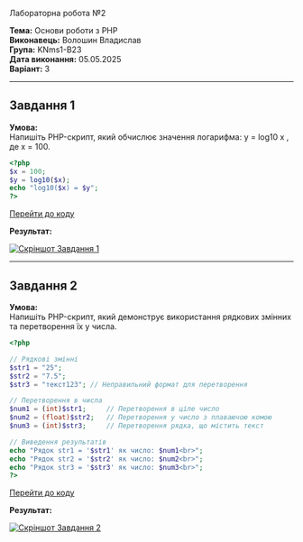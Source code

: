 Лабораторна робота №2

**Тема:** Основи роботи з PHP  
**Виконавець:** Волошин Владислав  
**Група:** KNms1-B23  
**Дата виконання:** 05.05.2025  
**Варіант:** 3

---

## Завдання 1



**Умова:**  
Напишіть PHP-скрипт, який обчислює значення логарифма:
y = log10 x , де x = 100.



```php
<?php
$x = 100;
$y = log10($x);
echo "log10($x) = $y";
?>
```

[Перейти до коду]()

**Результат:**

[![Скріншот Завдання 1]()]()

---

## Завдання 2



**Умова:**  
Напишіть PHP-скрипт, який демонструє використання рядкових змінних
та перетворення їх у числа.

```php
<?php

// Рядкові змінні
$str1 = "25";
$str2 = "7.5";
$str3 = "текст123"; // Неправильний формат для перетворення

// Перетворення в числа
$num1 = (int)$str1;     // Перетворення в ціле число
$num2 = (float)$str2;   // Перетворення у число з плаваючою комою
$num3 = (int)$str3;     // Перетворення рядка, що містить текст

// Виведення результатів
echo "Рядок str1 = '$str1' як число: $num1<br>";
echo "Рядок str2 = '$str2' як число: $num2<br>";
echo "Рядок str3 = '$str3' як число: $num3<br>";
?>
```

[Перейти до коду]()

**Результат:**

[![Скріншот Завдання 2]()]()